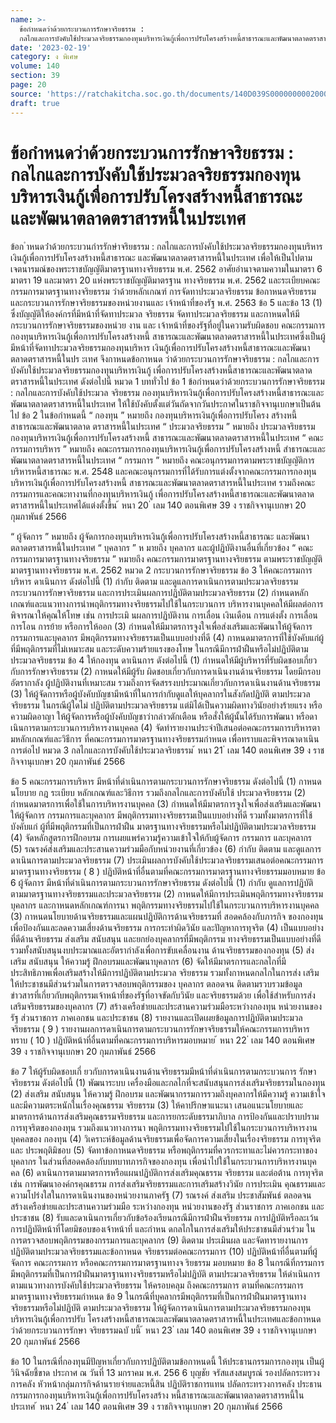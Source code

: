 ```yaml
---
name: >-
  ข้อกำหนดว่าด้วยกระบวนการรักษาจริยธรรม :
  กลไกและการบังคับใช้ประมวลจริยธรรมกองทุนบริหารเงินกู้เพื่อการปรับโครงสร้างหนี้สาธารณะและพัฒนาตลาดตราสารหนี้ในประเทศ
date: '2023-02-19'
category: ง พิเศษ
volume: 140
section: 39
page: 20
source: 'https://ratchakitcha.soc.go.th/documents/140D039S0000000002000.pdf'
draft: true
---
```


# ข้อกำหนดว่าด้วยกระบวนการรักษาจริยธรรม : กลไกและการบังคับใช้ประมวลจริยธรรมกองทุนบริหารเงินกู้เพื่อการปรับโครงสร้างหนี้สาธารณะและพัฒนาตลาดตราสารหนี้ในประเทศ

ข้อก ําหนดว่ําด้วยกระบวนกํารรักษําจริยธรรม : กลไกและการบังคับใช้ประมวลจริยธรรมกองทุนบริหารเงินกู้เพื่อการปรับโครงสร้างหนี้สาธารณะ และพัฒนาตลาดตราสารหนี้ในประเทศ เพื่อให้เป็นไปตามเจตนารมณ์ของพระราชบัญญัติมาตรฐานทางจริยธรรม พ.ศ. 2562 อาศัยอำนาจตามความในมาตรา 6 มาตรา 19 และมาตรา 20 แห่งพระราชบัญญัติมาตรฐาน ทางจริยธรรม พ.ศ. 2562 และระเบียบคณะกรรมการมาตรฐานทางจริยธรรม ว่าด้วยหลักเกณฑ์ การจัดทาประมวลจริยธรรม ข้อกาหนดจริยธรรม และกระบวนการรักษาจริยธรรมของหน่วยงานและ เจ้าหน้าที่ของรัฐ พ.ศ. 2563 ข้อ 5 และข้อ 13 (1) ซึ่งบัญญัติให้องค์กรที่มีหน้าที่จัดทาประมวล จริยธรรม จัดทาประมวลจริยธรรม และกาหนดให้มีกระบวนการรักษาจริยธรรมของหน่วย งาน และ เจ้าหน้าที่ของรัฐที่อยู่ในความรับผิดชอบ คณะกรรมการกองทุนบริหารเงินกู้เพื่อการปรับโครงสร้างหนี้ สาธารณะและพัฒนาตลาดตราสารหนี้ในประเทศซึ่งเป็นผู้มีหน้าที่จัดทาประมวลจริยธรรมกองทุนบริหาร เงินกู้เพื่อการปรับโครงสร้างหนี้สาธารณะและพัฒนาตลาดตราสารหนี้ในปร ะเทศ จึงกาหนดข้อกาหนด ว่าด้วยกระบวนการรักษาจริยธรรม : กลไกและการบังคับใช้ประมวลจริยธรรมกองทุนบริหารเงินกู้ เพื่อการปรับโครงสร้างหนี้สาธารณะและพัฒนาตลาดตราสารหนี้ในประเทศ ดังต่อไปนี้ หมวด 1 บททั่วไป ข้อ 1 ข้อกำหนดว่าด้วยกระบวนการรักษาจริยธรรม : กลไกและการบังคับใช้ประมวล จริยธรรม กองทุนบริหารเงินกู้เพื่อการปรับโครงสร้างหนี้สาธารณะและพัฒนาตลาดตราสารหนี้ในประเทศ ให้ใช้บังคับตั้งแต่วันถัดจากวันประกาศในราชกิจจานุเบกษาเป็นต้นไป ข้อ 2 ในข้อกำหนดนี้ “ กองทุน ” หมายถึง กองทุนบริหารเงินกู้เพื่อการปรับโครง สร้างหนี้สาธารณะและพัฒนาตลาด ตราสารหนี้ในประเทศ “ ประมวลจริยธรรม ” หมายถึง ประมวลจริยธรรมกองทุนบริหารเงินกู้เพื่อการปรับโครงสร้างหนี้ สาธารณะและพัฒนาตลาดตราสารหนี้ในประเทศ “ คณะกรรมการบริหาร ” หมายถึง คณะกรรมการกองทุนบริหารเงินกู้เพื่อการปรับโครงสร้างหนี้ สำธารณะและพัฒนาตลาดตราสารหนี้ในประเทศ “ กรรมการ ” หมายถึง คณะอนุกรรมการตามพระราชบัญญัติการบริหารหนี้สาธารณะ พ.ศ. 2548 และคณะอนุกรรมการที่ได้รับการแต่งตั้งจากคณะกรรมการกองทุนบริหารเงินกู้เพื่อการปรับโครงสร้างหนี้ สาธารณะและพัฒนาตลาดตราสารหนี้ในประเทศ รวมถึงคณะกรรมการและคณะทางานที่กองทุนบริหารเงินกู้ เพื่อการปรับโครงสร้างหนี้สาธารณะและพัฒนาตลาดตราสารหนี้ในประเทศได้แต่งตั้งขึ้น ้ หนา 20 ่ เลม 140 ตอนพิเศษ 39 ง ราชกิจจานุเบกษา 20 กุมภาพันธ์ 2566

“ ผู้จัดการ ” หมายถึง ผู้จัดการกองทุนบริหารเงินกู้เพื่อการปรับโครงสร้างหนี้สาธารณะ และพัฒนาตลาดตราสารหนี้ในประเทศ “ บุคลากร ” ห มายถึง บุคลากร และผู้ปฏิบัติงานอื่นที่เกี่ยวข้อง “ คณะกรรมการมาตรฐานทางจริยธรรม ” หมายถึง คณะกรรมการมาตรฐานทางจริยธรรม ตามพระราชบัญญัติมาตรฐานทางจริยธรรม พ.ศ. 2562 หมวด 2 กระบวนการรักษาจริยธรรม ข้อ 3 ให้คณะกรรมการบริหาร ดาเนินการ ดังต่อไปนี้ (1) กำกับ ติดตาม และดูแลการดาเนินการตามประมวลจริยธรรม กระบวนการรักษาจริยธรรม และการประเมินผลการปฏิบัติตามประมวลจริยธรรม (2) กำหนดหลักเกณฑ์และแนวทางการนำพฤติกรรมทางจริยธรรมไปใช้ในกระบวนการ บริหารงานบุคคลให้มีผลต่อการพิจารณาให้คุณให้โทษ เช่น การประเมิ นผลการปฏิบัติงาน การเลื่อน เงินเดือน การแต่งตั้ง การเลื่อน การโอน การย้าย หรือการให้ออก (3) กำหนดให้มีมาตรการจูงใจเพื่อส่งเสริมและพัฒนาให้ผู้จัดการ กรรมการและบุคลากร มีพฤติกรรมทางจริยธรรมเป็นแบบอย่างที่ดี (4) กาหนดมาตรการที่ใช้บังคับแก่ผู้ที่มีพฤติกรรมที่ไม่เหมาะสม และระดับความร้ายแรงของโทษ ในกรณีมีการฝ่าฝืนหรือไม่ปฏิบัติตามประมวลจริยธรรม ข้อ 4 ให้กองทุน ดาเนินการ ดังต่อไปนี้ (1) กำหนดให้มีผู้บริหารที่รับผิดชอบเกี่ยวกับการรักษาจริยธรรม (2) กาหนดให้มีผู้รับ ผิดชอบเกี่ยวกับการดาเนินงานด้านจริยธรรม โดยมีกรอบอัตรากาลัง ผู้ปฏิบัติงานที่เหมาะสม รวมถึงการจัดสรรงบประมาณเกี่ยวกับการดาเนินงานด้านจริยธรรม (3) ให้ผู้จัดการหรือผู้บังคับบัญชามีหน้าที่ในการกำกับดูแลให้บุคลากรในสังกัดปฏิบัติ ตามประมวลจริยธรรม ในกรณีผู้ใดไม่ ปฏิบัติตามประมวลจริยธรรม แต่มิได้เป็นความผิดทางวินัยอย่างร้ายแรง หรือความผิดอาญา ให้ผู้จัดการหรือผู้บังคับบัญชาว่ากล่าวตักเตือน หรือสั่งให้ผู้นั้นได้รับการพัฒนา หรือดาเนินการตามกระบวนการบริหารงานบุคคล (4) จัดทำรายงานประจำปีเสนอต่อคณะกรรมการบริหารตา มหลักเกณฑ์และวิธีการ ที่คณะกรรมการมาตรฐานทางจริยธรรมกำหนด เพื่อทราบและพิจารณาดาเนินการต่อไป หมวด 3 กลไกและการบังคับใช้ประมวลจริยธรรม ้ หนา 21 ่ เลม 140 ตอนพิเศษ 39 ง ราชกิจจานุเบกษา 20 กุมภาพันธ์ 2566

ข้อ 5 คณะกรรมการบริหาร มีหน้าที่ดำเนินการตามกระบวนการรักษาจริยธรรม ดังต่อไปนี้ (1) กาหนดนโยบาย กฎ ระเบียบ หลักเกณฑ์และวิธีการ รวมถึงกลไกและการบังคับใช้ ประมวลจริยธรรม (2) กำหนดมาตรการเพื่อใช้ในการบริหารงานบุคคล (3) กำหนดให้มีมาตรการจูงใจเพื่อส่งเสริมและพัฒนาให้ผู้จัดการ กรรมการและบุคลากร มีพฤติกรรมทางจริยธรรมเป็นแบบอย่างที่ดี รวมทั้งมาตรการที่ใช้บังคับแก่ ผู้ที่มีพฤติกรรมที่เป็นการฝ่าฝืน มาตรฐานทางจริยธรรมหรือไม่ปฏิบัติตามประมวลจริยธรรม (4) จัดหลักสูตรการฝึกอบรม การเผยแพร่ความรู้ความเข้าใจให้กับผู้จัดการ กรรมการ และบุคลากร (5) รณรงค์ส่งเสริมและประสานความร่วมมือกับหน่วยงานที่เกี่ยวข้อง (6) กำกับ ติดตาม และดูแลการดาเนินการตามประมวลจริยธรรม (7) ประเมินผลการบังคับใช้ประมวลจริยธรรมเสนอต่อคณะกรรมการมาตรฐานทางจริยธรรม ( 8 ) ปฏิบัติหน้าที่อื่นตามที่คณะกรรมการมาตรฐานทางจริยธรรมมอบหมาย ข้อ 6 ผู้จัดการ มีหน้าที่ดำเนินการตามกระบวนการรักษาจริยธรรม ดังต่อไปนี้ (1) กำกับ ดูแลการปฏิบัติตามมาตรฐานทางจริยธรรมและประมวลจริยธรรม (2) กาหนดให้มีการประเมินพฤติกรรมทางจริยธรรมบุคลากร และกาหนดหลักเกณฑ์การนา พฤติกรรมทางจริยธรรมไปใช้ในกระบวนการบริหารงานบุคคล (3) กาหนดนโยบายด้านจริยธรรมและแผนปฏิบัติการด้านจริยธรรมที่ สอดคล้องกับภารกิจ ของกองทุน เพื่อป้องกันและลดความเสี่ยงด้านจริยธรรม การกระทำผิดวินัย และปัญหาการทุจริต (4) เป็นแบบอย่างที่ดีด้านจริยธรรม ส่งเสริม สนับสนุน และยกย่องบุคลากรที่มีพฤติกรรม ทางจริยธรรมเป็นแบบอย่างที่ดี รวมทั้งสนับสนุนงบประมาณและอัตรากำลังเพื่อการขับเคลื่อนงาน ด้านจริยธรรมของกองทุน (5) ส่งเสริม สนับสนุน ให้ความรู้ ฝึกอบรมและพัฒนาบุคลากร (6) จัดให้มีมาตรการและกลไกที่มีประสิทธิภาพเพื่อเสริมสร้างให้มีการปฏิบัติตามประมวล จริยธรรม รวมทั้งกาหนดกลไกในการส่ง เสริมให้ประชาชนมีส่วนร่วมในการตรวจสอบพฤติกรรมของ บุคลากร ตลอดจน ติดตามรวบรวมข้อมูลข่าวสารที่เกี่ยวกับพฤติกรรมเจ้าหน้าที่ของรัฐที่อาจขัดกับวินัย และจริยธรรมด้วย เพื่อใช้สำหรับการส่งเสริมจริยธรรมของบุคลากร (7) สร้างเครือข่ายและประสานความร่วมมือระหว่างกองทุน หน่วยงานของรัฐ ส่วนราชการ ภาคเอกชน และประชาชน (8) รายงานและเปิดเผยข้อมูลการปฏิบัติตามประมวลจริยธรรม ( 9 ) รายงานผลการดาเนินการตามกระบวนการรักษาจริยธรรมให้คณะกรรมการบริหารทราบ ( 10 ) ปฏิบัติหน้าที่อื่นตามที่คณะกรรมการบริหารมอบหมาย ้ หนา 22 ่ เลม 140 ตอนพิเศษ 39 ง ราชกิจจานุเบกษา 20 กุมภาพันธ์ 2566

ข้อ 7 ให้ผู้รับผิดชอบเกี่ ยวกับการดาเนินงานด้านจริยธรรมมีหน้าที่ดำเนินการตามกระบวนการ รักษาจริยธรรม ดังต่อไปนี้ (1) พัฒนาระบบ เครื่องมือและกลไกที่จะสนับสนุนการส่งเสริมจริยธรรมในกองทุน (2) ส่งเสริม สนับสนุน ให้ความรู้ ฝึกอบรม และพัฒนากรรมการรวมถึงบุคลากรให้มีความรู้ ความเข้าใจ และมีความตระหนักในเรื่องคุณธรรม จริยธรรม (3) ให้คาปรึกษาแนะนา เสนอแนะนโยบายและมาตรการด้านการส่งเสริมคุณธรรมจริยธรรม และการยกระดับธรรมาภิบาล การป้องกันและปราบปรามการทุจริตของกองทุน รวมถึงแนวทางการนา พฤติกรรมทางจริยธรรมไปใช้ในกระบวนการบริหารงานบุคคลของ กองทุน (4) วิเคราะห์ข้อมูลด้านจริยธรรมเพื่อจัดการความเสี่ยงในเรื่องจริยธรรม การทุจริตและ ประพฤติมิชอบ (5) จัดทาข้อกาหนดจริยธรรม หรือพฤติกรรมที่ควรกระทาและไม่ควรกระทาของบุคลากร ในส่วนที่สอดคล้องกับบทบาทภารกิจของกองทุน เพื่อนำไปใช้ในกระบวนการบริหารงานบุค คล (6) ดาเนินการตามมาตรการหรือแผนปฏิบัติการส่งเสริมคุณธรรม จริยธรรม และต่อต้าน การทุจริต เช่น การพัฒนาองค์กรคุณธรรม การส่งเสริมจริยธรรมและการเสริมสร้างวินัย การประเมิน คุณธรรมและความโปร่งใสในการดาเนินงานของหน่วยงานภาครัฐ (7) รณรงค์ ส่งเสริม ประชาสัมพันธ์ ตลอดจนสร้างเครือข่ายและประสานความร่วมมือ ระหว่างกองทุน หน่วยงานของรัฐ ส่วนราชการ ภาคเอกชน และประชาชน (8) รับและดาเนินการเกี่ยวกับข้อร้องเรียนกรณีมีการฝ่าฝืนจริยธรรม การปฏิบัติหรือละเว้น การปฏิบัติหน้าที่โดยมิชอบของเจ้าหน้าที่ และกำหน ดกลไกในการส่งเสริมให้ประชาชนมีส่วนร่วม ในการตรวจสอบพฤติกรรมของกรรมการและบุคลากร (9) ติดตาม ประเมินผล และจัดทารายงานการปฏิบัติตามประมวลจริยธรรมและข้อกาหนด จริยธรรมต่อคณะกรรมการ (10) ปฏิบัติหน้าที่อื่นตามที่ผู้จัดการ คณะกรรมการ หรือคณะกรรมการมาตรฐานทางจ ริยธรรม มอบหมาย ข้อ 8 ในกรณีที่กรรมการมีพฤติกรรมที่เป็นการฝ่าฝืนมาตรฐานทางจริยธรรมหรือไม่ปฏิบัติ ตามประมวลจริยธรรม ให้ดำเนินการตามแนวทางการบังคับใช้ประมวลจริยธรรม ให้ครอบคลุม ถึงคณะกรรมการ ตามที่คณะกรรมการมาตรฐานทางจริยธรรมกำหนด ข้อ 9 ในกรณีที่บุคลากรมีพฤติกรรมที่เป็นการฝ่าฝืนมาตรฐานทางจริยธรรมหรือไม่ปฏิบัติ ตามประมวลจริยธรรม ให้ผู้จัดการดาเนินการตามประมวลจริยธรรมกองทุนบริหารเงินกู้เพื่อการปรับ โครงสร้างหนี้สาธารณะและพัฒนาตลาดตราสารหนี้ในประเทศและข้อกาหนดว่าด้วยกระบวนการรักษา จริยธรรมฉบั บนี้ ้ หนา 23 ่ เลม 140 ตอนพิเศษ 39 ง ราชกิจจานุเบกษา 20 กุมภาพันธ์ 2566

ข้อ 10 ในกรณีที่กองทุนมีปัญหาเกี่ยวกับการปฏิบัติตามข้อกาหนดนี้ ให้ประธานกรรมการกองทุน เป็นผู้วินิจฉัยชี้ขาด ประกาศ ณ วันที่ 13 มกราคม พ.ศ. 256 6 บุญชัย จรัสแสงสมบูรณ์ รองปลัดกระทรวงการคลัง หัวหน้ากลุ่มภารกิจด้านรายจ่ายและหนี้สิน ปฏิบัติราชการแทน ปลัดกระทรวงการคลัง ประธานกรรมการกองทุนบริหารเงินกู้เพื่อการปรับโครงสร้าง หนี้สาธารณะและพัฒนาตลาดตราสารหนี้ในประเทศ ้ หนา 24 ่ เลม 140 ตอนพิเศษ 39 ง ราชกิจจานุเบกษา 20 กุมภาพันธ์ 2566
